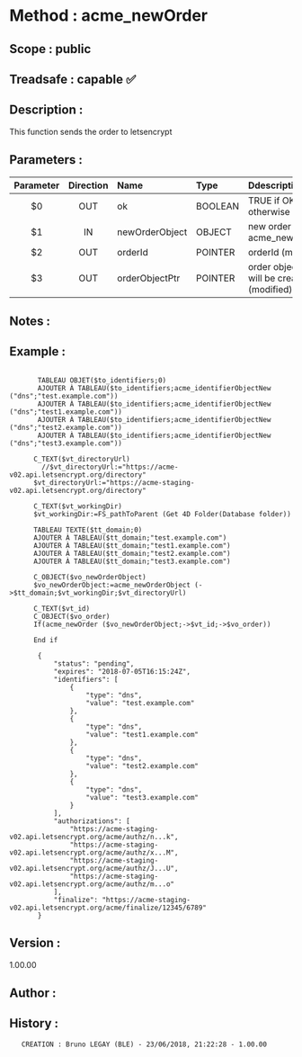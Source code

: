 ﻿# **Method :** acme_newOrder## **Scope :** public## **Treadsafe :** capable ✅ ## **Description :** This function sends the order to letsencrypt## **Parameters :** | Parameter | Direction | Name | Type | Ddescription | |:----:|:----:|:----|:----|:----| | $0 | OUT | ok | BOOLEAN | TRUE if OK, FALSE otherwise | | $1 | IN | newOrderObject | OBJECT | new order object (see acme_newOrderObject) | | $2 | OUT | orderId | POINTER | orderId (modified) | | $3 | OUT | orderObjectPtr | POINTER | order object, this object will be created (modified) | ## **Notes :** ## **Example :** ```       TABLEAU OBJET($to_identifiers;0)       AJOUTER À TABLEAU($to_identifiers;acme_identifierObjectNew ("dns";"test.example.com"))       AJOUTER À TABLEAU($to_identifiers;acme_identifierObjectNew ("dns";"test1.example.com"))       AJOUTER À TABLEAU($to_identifiers;acme_identifierObjectNew ("dns";"test2.example.com"))       AJOUTER À TABLEAU($to_identifiers;acme_identifierObjectNew ("dns";"test3.example.com"))            C_TEXT($vt_directoryUrl)        //$vt_directoryUrl:="https://acme-v02.api.letsencrypt.org/directory"      $vt_directoryUrl:="https://acme-staging-v02.api.letsencrypt.org/directory"            C_TEXT($vt_workingDir)      $vt_workingDir:=FS_pathToParent (Get 4D Folder(Database folder))            TABLEAU TEXTE($tt_domain;0)      AJOUTER À TABLEAU($tt_domain;"test.example.com")      AJOUTER À TABLEAU($tt_domain;"test1.example.com")      AJOUTER À TABLEAU($tt_domain;"test2.example.com")      AJOUTER À TABLEAU($tt_domain;"test3.example.com")            C_OBJECT($vo_newOrderObject)      $vo_newOrderObject:=acme_newOrderObject (->$tt_domain;$vt_workingDir;$vt_directoryUrl)            C_TEXT($vt_id)      C_OBJECT($vo_order)      If(acme_newOrder ($vo_newOrderObject;->$vt_id;->$vo_order))            End if             {           "status": "pending",           "expires": "2018-07-05T16:15:24Z",           "identifiers": [               {                   "type": "dns",                   "value": "test.example.com"               },               {                   "type": "dns",                   "value": "test1.example.com"               },               {                   "type": "dns",                   "value": "test2.example.com"               },               {                   "type": "dns",                   "value": "test3.example.com"               }           ],           "authorizations": [               "https://acme-staging-v02.api.letsencrypt.org/acme/authz/n...k",               "https://acme-staging-v02.api.letsencrypt.org/acme/authz/x...M",               "https://acme-staging-v02.api.letsencrypt.org/acme/authz/J...U",               "https://acme-staging-v02.api.letsencrypt.org/acme/authz/m...o"           ],           "finalize": "https://acme-staging-v02.api.letsencrypt.org/acme/finalize/12345/6789"       }```## **Version :** 1.00.00## **Author :** ## **History :**         CREATION : Bruno LEGAY (BLE) - 23/06/2018, 21:22:28 - 1.00.00